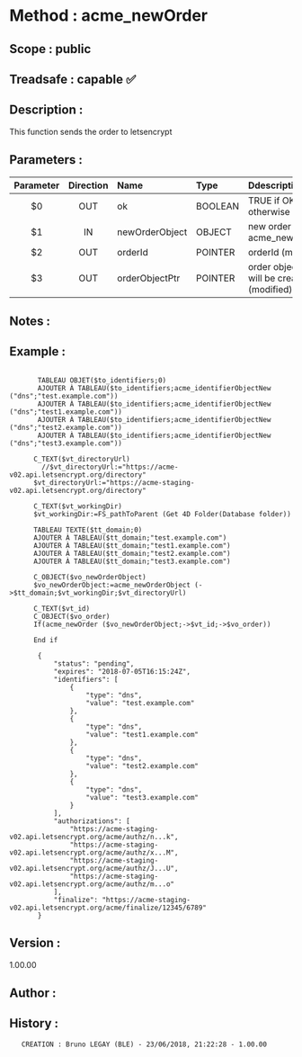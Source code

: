 ﻿# **Method :** acme_newOrder## **Scope :** public## **Treadsafe :** capable ✅ ## **Description :** This function sends the order to letsencrypt## **Parameters :** | Parameter | Direction | Name | Type | Ddescription | |:----:|:----:|:----|:----|:----| | $0 | OUT | ok | BOOLEAN | TRUE if OK, FALSE otherwise | | $1 | IN | newOrderObject | OBJECT | new order object (see acme_newOrderObject) | | $2 | OUT | orderId | POINTER | orderId (modified) | | $3 | OUT | orderObjectPtr | POINTER | order object, this object will be created (modified) | ## **Notes :** ## **Example :** ```       TABLEAU OBJET($to_identifiers;0)       AJOUTER À TABLEAU($to_identifiers;acme_identifierObjectNew ("dns";"test.example.com"))       AJOUTER À TABLEAU($to_identifiers;acme_identifierObjectNew ("dns";"test1.example.com"))       AJOUTER À TABLEAU($to_identifiers;acme_identifierObjectNew ("dns";"test2.example.com"))       AJOUTER À TABLEAU($to_identifiers;acme_identifierObjectNew ("dns";"test3.example.com"))            C_TEXT($vt_directoryUrl)        //$vt_directoryUrl:="https://acme-v02.api.letsencrypt.org/directory"      $vt_directoryUrl:="https://acme-staging-v02.api.letsencrypt.org/directory"            C_TEXT($vt_workingDir)      $vt_workingDir:=FS_pathToParent (Get 4D Folder(Database folder))            TABLEAU TEXTE($tt_domain;0)      AJOUTER À TABLEAU($tt_domain;"test.example.com")      AJOUTER À TABLEAU($tt_domain;"test1.example.com")      AJOUTER À TABLEAU($tt_domain;"test2.example.com")      AJOUTER À TABLEAU($tt_domain;"test3.example.com")            C_OBJECT($vo_newOrderObject)      $vo_newOrderObject:=acme_newOrderObject (->$tt_domain;$vt_workingDir;$vt_directoryUrl)            C_TEXT($vt_id)      C_OBJECT($vo_order)      If(acme_newOrder ($vo_newOrderObject;->$vt_id;->$vo_order))            End if             {           "status": "pending",           "expires": "2018-07-05T16:15:24Z",           "identifiers": [               {                   "type": "dns",                   "value": "test.example.com"               },               {                   "type": "dns",                   "value": "test1.example.com"               },               {                   "type": "dns",                   "value": "test2.example.com"               },               {                   "type": "dns",                   "value": "test3.example.com"               }           ],           "authorizations": [               "https://acme-staging-v02.api.letsencrypt.org/acme/authz/n...k",               "https://acme-staging-v02.api.letsencrypt.org/acme/authz/x...M",               "https://acme-staging-v02.api.letsencrypt.org/acme/authz/J...U",               "https://acme-staging-v02.api.letsencrypt.org/acme/authz/m...o"           ],           "finalize": "https://acme-staging-v02.api.letsencrypt.org/acme/finalize/12345/6789"       }```## **Version :** 1.00.00## **Author :** ## **History :**         CREATION : Bruno LEGAY (BLE) - 23/06/2018, 21:22:28 - 1.00.00